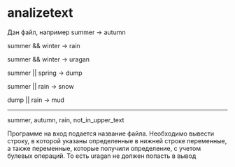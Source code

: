 # analizetext

 Дан файл, например
 summer -> autumn
 
 summer && winter -> rain
 
 summer && winter -> uragan
 
 summer || spring -> dump
 
 summer || rain -> snow
 
 dump || rain -> mud
 
 ----------------------------
 
 summer, autumn, rain, not_in_upper_text

Программе на вход подается название файла.
Необходимо вывести строку, в которой указаны определенные в нижней строке переменные, 
а также переменные, которые получили определение, с учетом булевых операций.
То есть uragan не должен попасть в вывод
